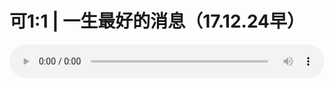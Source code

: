 # 可1:1 | 一生最好的消息（17.12.24早）

<audio style="width: 100%;" preload="false" controls controlslist="nodownload"><source src="http://file.simai.life/audio/mp3/old/18453.mp3" type="audio/mpeg">Your browser does not support the audio element.</audio>


